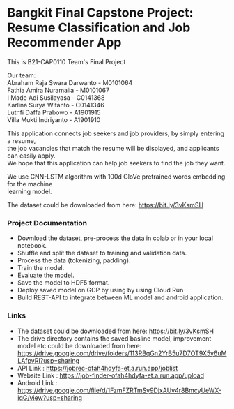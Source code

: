 # Bangkit Final Capstone Project: Resume Classification and Job Recommender App

This is B21-CAP0110 Team's Final Project

Our team: <br />
Abraham Raja Swara Darwanto - M0101064 <br />
Fathia Amira Nuramalia - M0101067 <br />
I Made Adi Susilayasa - C0141368 <br />
Karlina Surya Witanto - C0141346 <br />
Luthfi Daffa Prabowo - A1901915 <br />
Villa Mukti Indriyanto - A1901910 <br />

This application connects job seekers and job providers, by simply entering a resume, <br />
the job vacancies that match the resume will be displayed, and applicants can easily apply. <br />
We hope that this application can help job seekers to find the job they want. <br />

We use CNN-LSTM algorithm with 100d GloVe pretrained words embedding for the machine <br />
learning model.

The dataset could be downloaded from here: https://bit.ly/3vKsmSH

### Project Documentation <br />
* Download the dataset, pre-process the data in colab or in your local notebook.
* Shuffle and split the dataset to training and validation data.
* Process the data (tokenizing, padding).
* Train the model.
* Evaluate the model.
* Save the model to HDF5 format.
* Deploy saved model on GCP by using by using Cloud Run
* Build REST-API to integrate between ML model and android application.

### Links <br />
* The dataset could be downloaded from here: https://bit.ly/3vKsmSH
* The drive directory contains the saved basline model, improvement model  etc could be downloaded from here: https://drive.google.com/drive/folders/113RBqGn2YrB5u7D7OT9X5y6uMLAfpvRI?usp=sharing
* API Link : https://jobrec-ofah4hdyfa-et.a.run.app/joblist
* Website Link : https://job-finder-ofah4hdyfa-et.a.run.app/upload
* Android Link : https://drive.google.com/file/d/1FzmFZRTmSy9DjxAUv4r8BmcyUeWX-iqG/view?usp=sharing
